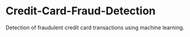 # Credit-Card-Fraud-Detection
Detection of fraudulent credit card transactions using machine learning.
